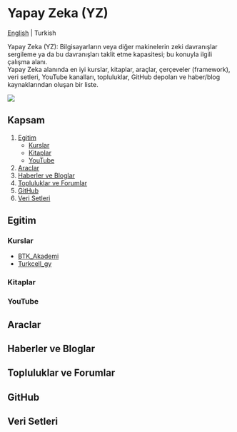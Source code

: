# Yapay Zeka (YZ)
[English](./README.md) | Turkish

Yapay Zeka (YZ): Bilgisayarların veya diğer makinelerin zeki davranışlar sergileme ya da bu davranışları taklit etme kapasitesi; bu konuyla ilgili çalışma alanı.  
Yapay Zeka alanında en iyi kurslar, kitaplar, araçlar, çerçeveler (framework), veri setleri, YouTube kanalları, topluluklar, GitHub depoları ve haber/blog kaynaklarından oluşan bir liste.

![](https://media0.giphy.com/media/v1.Y2lkPTc5MGI3NjExdWhkaXdzOHZxdTlvNGNqOGptMXllaDVybnA2N3ZqZWk5dnUyN2duNCZlcD12MV9pbnRlcm5hbF9naWZfYnlfaWQmY3Q9Zw/FHLceGZizDe1xMyiD9/giphy.gif)

## Kapsam

1. [Egitim](#egitim)  
   - [Kurslar](#kurslar)  
   - [Kitaplar](#kitaplar)  
   - [YouTube](#youtube)  
2. [Araclar](#araclar)  
3. [Haberler ve Bloglar](#haberler-ve-bloglar)  
4. [Topluluklar ve Forumlar](#topluluklar-ve-forumlar)  
5. [GitHub](#github)  
6. [Veri Setleri](#veri-setleri)


## Egitim

### Kurslar

* [BTK_Akademi](https://www.btkakademi.gov.tr/)
* [Turkcell_gy](https://gelecegiyazanlar.turkcell.com.tr/)
### Kitaplar

### YouTube

## Araclar

## Haberler ve Bloglar

## Topluluklar ve Forumlar

## GitHub

## Veri Setleri
